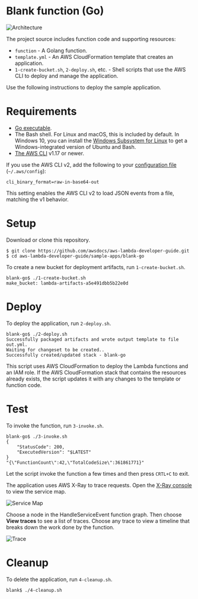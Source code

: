 # Blank function (Go)

![Architecture](/sample-apps/blank-go/images/sample-blank-go.png)

The project source includes function code and supporting resources:

- `function` - A Golang function.
- `template.yml` - An AWS CloudFormation template that creates an application.
- `1-create-bucket.sh`, `2-deploy.sh`, etc. - Shell scripts that use the AWS CLI to deploy and manage the application.

Use the following instructions to deploy the sample application.

# Requirements
- [Go executable](https://golang.org/dl/).
- The Bash shell. For Linux and macOS, this is included by default. In Windows 10, you can install the [Windows Subsystem for Linux](https://docs.microsoft.com/en-us/windows/wsl/install-win10) to get a Windows-integrated version of Ubuntu and Bash.
- [The AWS CLI](https://docs.aws.amazon.com/cli/latest/userguide/cli-chap-install.html) v1.17 or newer.

If you use the AWS CLI v2, add the following to your [configuration file](https://docs.aws.amazon.com/cli/latest/userguide/cli-configure-files.html) (`~/.aws/config`):

```
cli_binary_format=raw-in-base64-out
```

This setting enables the AWS CLI v2 to load JSON events from a file, matching the v1 behavior.

# Setup
Download or clone this repository.

    $ git clone https://github.com/awsdocs/aws-lambda-developer-guide.git
    $ cd aws-lambda-developer-guide/sample-apps/blank-go

To create a new bucket for deployment artifacts, run `1-create-bucket.sh`.

    blank-go$ ./1-create-bucket.sh
    make_bucket: lambda-artifacts-a5e491dbb5b22e0d

# Deploy

To deploy the application, run `2-deploy.sh`.

    blank-go$ ./2-deploy.sh
    Successfully packaged artifacts and wrote output template to file out.yml.
    Waiting for changeset to be created..
    Successfully created/updated stack - blank-go

This script uses AWS CloudFormation to deploy the Lambda functions and an IAM role. If the AWS CloudFormation stack that contains the resources already exists, the script updates it with any changes to the template or function code.

# Test
To invoke the function, run `3-invoke.sh`.

    blank-go$ ./3-invoke.sh
    {
        "StatusCode": 200,
        "ExecutedVersion": "$LATEST"
    }
    "{\"FunctionCount\":42,\"TotalCodeSize\":361861771}"

Let the script invoke the function a few times and then press `CRTL+C` to exit.

The application uses AWS X-Ray to trace requests. Open the [X-Ray console](https://console.aws.amazon.com/xray/home#/service-map) to view the service map.

![Service Map](/sample-apps/blank-go/images/blank-go-servicemap.png)

Choose a node in the HandleServiceEvent function graph. Then choose **View traces** to see a list of traces. Choose any trace to view a timeline that breaks down the work done by the function.

![Trace](/sample-apps/blank-go/images/blank-go-trace.png)

# Cleanup
To delete the application, run `4-cleanup.sh`.

    blank$ ./4-cleanup.sh
